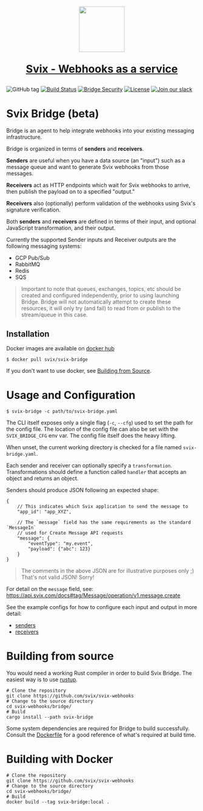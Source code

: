 <h1 align="center">
  <a href="https://www.svix.com">
    <img width="120" src="https://avatars.githubusercontent.com/u/80175132?s=200&v=4" />
    <p align="center">Svix - Webhooks as a service</p>
  </a>
</h1>

![GitHub tag](https://img.shields.io/github/tag/svix/svix-webhooks.svg)
[![Build Status](https://github.com/svix/svix-webhooks/workflows/Webhook%20Bridge%20CI/badge.svg)](https://github.com/svix/svix-webhooks/actions)
[![Bridge Security](https://github.com/svix/svix-webhooks/actions/workflows/bridge-security.yml/badge.svg)](https://github.com/svix/svix-webhooks/actions/workflows/bridge-security.yml)
[![License](https://img.shields.io/badge/license-MIT-brightgreen.svg)](LICENSE)
[![Join our slack](https://img.shields.io/badge/Slack-join%20the%20community-blue?logo=slack&style=social)](https://www.svix.com/slack/)

# Svix Bridge (beta)

Bridge is an agent to help integrate webhooks into your existing messaging infrastructure.

Bridge is organized in terms of **senders** and **receivers**.

**Senders** are useful when you have a data source (an "input") such as a
message queue and want to generate Svix webhooks from those messages.

**Receivers** act as HTTP endpoints which wait for Svix webhooks to arrive, then
publish the payload on to a specified "output."

**Receivers** also (optionally) perform validation of the webhooks using Svix's signature verification.

Both **senders** and **receivers** are defined in terms of their input, and optional JavaScript transformation, and their output.

Currently the supported Sender inputs and Receiver outputs are the following
messaging systems:

- GCP Pub/Sub
- RabbitMQ
- Redis
- SQS

> Important to note that queues, exchanges, topics, etc should be created and configured independently,
> prior to using launching Bridge. Bridge will not automatically attempt to create these resources, it will only try
> (and fail) to read from or publish to the stream/queue in this case.


## Installation

Docker images are available on [docker hub](https://registry.hub.docker.com/r/svix/svix-bridge)

```
$ docker pull svix/svix-bridge
```

If you don't want to use docker, see [Building from Source](../README.md#building-from-source).



# Usage and Configuration

```
$ svix-bridge -c path/to/svix-bridge.yaml
```

The CLI itself exposes only a single flag (`-c`, `--cfg`) used to set the path for the config file.
The location of the config file can also be set with the `SVIX_BRIDGE_CFG` env var.
The config file itself does the heavy lifting.

When unset, the current working directory is checked for a file named `svix-bridge.yaml`.

Each sender and receiver can optionally specify a `transformation`.
Transformations should define a function called `handler` that accepts an object and returns an object.

Senders should produce JSON following an expected shape:
```
{
    // This indicates which Svix application to send the message to
    "app_id": "app_XYZ",
    
    // The `message` field has the same requirements as the standard `MessageIn`
    // used for Create Message API requests
    "message": {
        "eventType": "my.event",
        "payload": {"abc": 123}
    }
}
```

> The comments in the above JSON are for illustrative purposes only ;)
> That's not valid JSON! Sorry!

For detail on the `message` field, see: <https://api.svix.com/docs#tag/Message/operation/v1.message.create>

See the example configs for how to configure each input and output in more detail:
- [senders](./svix-bridge.example.senders.yaml)
- [receivers](./svix-bridge.example.receivers.yaml)

# Building from source

You would need a working Rust compiler in order to build Svix Bridge.
The easiest way is to use [rustup](https://rustup.rs/).

```
# Clone the repository
git clone https://github.com/svix/svix-webhooks
# Change to the source directory
cd svix-webhooks/bridge/
# Build
cargo install --path svix-bridge
```

Some system dependencies are required for Bridge to build successfully.
Consult the [Dockerfile](./Dockerfile) for a good reference of what's required at build time.

# Building with Docker

```
# Clone the repository
git clone https://github.com/svix/svix-webhooks
# Change to the source directory
cd svix-webhooks/bridge/
# Build
docker build --tag svix-bridge:local .
```
